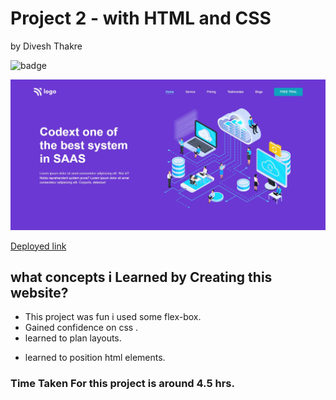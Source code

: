 # Project 2 - with HTML and CSS

by Divesh Thakre


 ![badge](https://img.shields.io/badge/Project-12-blue)


![preview](./assets/13.jpg)

[Deployed link ](https://divesh12.netlify.app/)

## what concepts i Learned by Creating this website?

- This project was fun i used some flex-box.
- Gained confidence on css .
- learned to plan layouts.
* learned to position html elements.


### Time Taken For this project is around 4.5 hrs.

